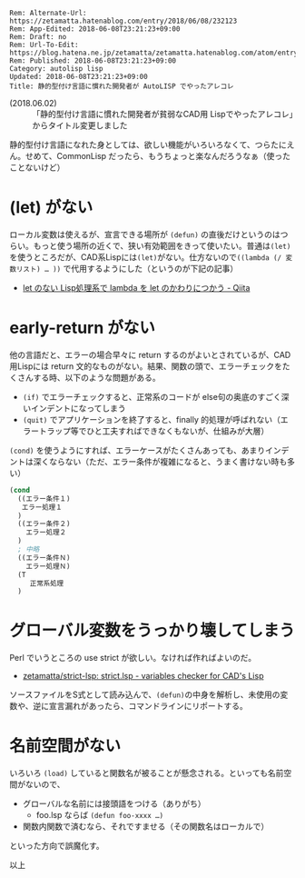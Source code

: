 ```header
Rem: Alternate-Url: https://zetamatta.hatenablog.com/entry/2018/06/08/232123
Rem: App-Edited: 2018-06-08T23:21:23+09:00
Rem: Draft: no
Rem: Url-To-Edit: https://blog.hatena.ne.jp/zetamatta/zetamatta.hatenablog.com/atom/entry/17391345971652295048
Rem: Published: 2018-06-08T23:21:23+09:00
Category: autolisp lisp
Updated: 2018-06-08T23:21:23+09:00
Title: 静的型付け言語に慣れた開発者が AutoLISP でやったアレコレ
```
<dl><dt>(2018.06.02)</dt>
<dd>「静的型付け言語に慣れた開発者が貧弱なCAD用 Lispでやったアレコレ」からタイトル変更しました</dd></dl>


静的型付け言語になれた身としては、欲しい機能がいろいろなくて、つらたにえん。せめて、CommonLisp だったら、もうちょっと楽なんだろうなぁ（使ったことないけど）

(let) がない
============
ローカル変数は使えるが、宣言できる場所が `(defun)` の直後だけというのはつらい。もっと使う場所の近くで、狭い有効範囲をきって使いたい。普通は`(let)`を使うところだが、CAD系Lispには`(let)`がない。仕方ないので`((lambda (/ 変数リスト) … ))` で代用するようにした（というのが下記の記事）

* [let のない Lisp処理系で lambda を let のかわりにつかう - Qiita](https://qiita.com/zetamatta/items/578c1eb46c38ba4d2ded)

early-return がない
===================
他の言語だと、エラーの場合早々に return するのがよいとされているが、CAD用Lispには return 文的なものがない。結果、関数の頭で、エラーチェックをたくさんする時、以下のような問題がある。

* `(if)` でエラーチェックすると、正常系のコードが else句の奥底のすごく深いインデントになってしまう
* `(quit)` でアプリケーションを終了すると、finally 的処理が呼ばれない（エラートラップ等でひと工夫すればできなくもないが、仕組みが大層）

`(cond)` を使うようにすれば、エラーケースがたくさんあっても、あまりインデントは深くならない（ただ、エラー条件が複雑になると、うまく書けない時も多い）

```lisp
(cond
  ((エラー条件１)
   エラー処理１
  )
  ((エラー条件２)
    エラー処理２
  )
  ; 中略
  ((エラー条件Ｎ)
    エラー処理Ｎ)
  (T
     正常系処理
  )
```

グローバル変数をうっかり壊してしまう
================================

Perl でいうところの use strict が欲しい。なければ作ればよいのだ。

* [zetamatta/strict-lsp: strict.lsp - variables checker for CAD's Lisp](https://github.com/zetamatta/strict-lsp)

ソースファイルをS式として読み込んで、`(defun)`の中身を解析し、未使用の変数や、逆に宣言漏れがあったら、コマンドラインにリポートする。

名前空間がない
=============
いろいろ `(load)` していると関数名が被ることが懸念される。といっても名前空間がないので、

* グローバルな名前には接頭語をつける（ありがち）
    * foo.lsp ならば `(defun foo-xxxx …)`
* 関数内関数で済むなら、それですませる（その関数名はローカルで）

といった方向で誤魔化す。

以上
